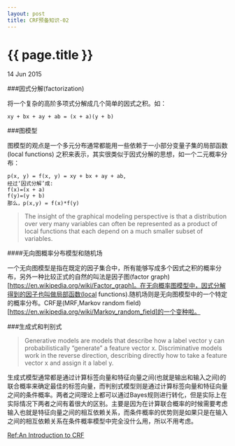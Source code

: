 ```yaml
---
layout: post
title: CRF预备知识-02
---
```


{{ page.title }}
================

<p class="meta">14 Jun 2015 </p>

###因式分解(factorization)

将一个复杂的高阶多项式分解成几个简单的因式之积。如：
```
xy + bx + ay + ab = (x + a)(y + b)
```

###图模型

图模型的观点是一个多元分布通常都能用一些依赖于一小部分变量子集的局部函数(local functions)
之积来表示，其实很类似于因式分解的思想，如一个二元概率分布：

```
p(x, y) = f(x, y) = xy + bx + ay + ab, 
经过‘因式分解’成:
f(x)=(x + a)
f(y)=(y + b)
那么，p(x,y) = f(x)*f(y)
```
>The insight of the graphical modeling perspective is that a distribution over very many variables can often be represented as a product of local functions that each depend on a much smaller subset of variables. 

####无向图概率分布模型和随机场

一个无向图模型是指在既定的因子集合中，所有能够写成多个因式之积的概率分布，另外一种比较正式的自然的叫法是因子图(factor graph)[https://en.wikipedia.org/wiki/Factor_graph]。在无向概率图模型中，因式分解得到的因子也叫做局部函数(local functions).随机场则是无向图模型中的一个特定的概率分布。CRF是(MRF,Markov random field)[https://en.wikipedia.org/wiki/Markov_random_field]的一个变种啦。

###生成式和判别式

> Generative models are models that describe how a label vector y can probabilistically “generate” a feature vector x. Discriminative models work in the reverse direction, describing directly how to take a feature vector x and assign it a label y.

生成式模型通常都是通过计算标签向量和特征向量之间(也就是输出和输入之间)的联合概率来确定最佳的标签向量，而判别式模型则是通过计算标签向量和特征向量之间的条件概率。两者之间理论上都可以通过Bayes规则进行转化，但是实际上在实际情况下两者之间有着很大的区别。主要是因为在计算联合概率的时候需要考虑输入也就是特征向量之间的相互依赖关系，而条件概率的优势则是如果只是在输入之间的相互依赖关系在条件概率模型中完全没什么用，所以不用考虑。

[Ref:An Introduction to CRF](http://homepages.inf.ed.ac.uk/csutton/publications/crftut-fnt.pdf)








